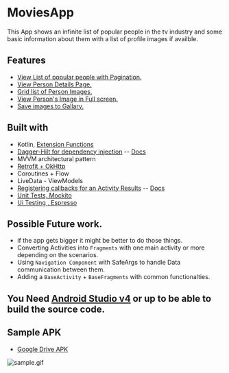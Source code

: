# MoviesApp

This App shows an infinite list of popular people in the tv industry and some basic information about them with a list of profile images if availble.

## Features
* [View List of popular people with Pagination.](https://github.com/EsmaeelNabil/MoviesApp/tree/master/app/src/main/java/com/esmaeel/moviesapp/ui/PopularPersonsPage)
* [View Person Details Page.](https://github.com/EsmaeelNabil/MoviesApp/tree/master/app/src/main/java/com/esmaeel/moviesapp/ui/PersonDetailsPage)
* [Grid list of Person Images.](https://github.com/EsmaeelNabil/MoviesApp/tree/master/app/src/main/java/com/esmaeel/moviesapp/ui/PersonDetailsPage)
* [View Person's Image in Full screen.](https://github.com/EsmaeelNabil/MoviesApp/tree/master/app/src/main/java/com/esmaeel/moviesapp/ui/FullImagePage)
* [Save images to Gallary.](https://github.com/EsmaeelNabil/MoviesApp/blob/master/app/src/main/java/com/esmaeel/moviesapp/Utils/ImageSaver.kt)

## Built with
  - Kotlin, [Extension Functions](https://github.com/EsmaeelNabil/MoviesApp/blob/master/app/src/main/java/com/esmaeel/moviesapp/Utils/Extensions.kt)
  - [Dagger-Hilt for dependency injection](https://github.com/EsmaeelNabil/MoviesApp/tree/master/app/src/main/java/com/esmaeel/moviesapp/di) -- [Docs](https://dagger.dev/hilt/)
  - MVVM architectural pattern
  - [Retrofit + OkHttp](https://github.com/EsmaeelNabil/MoviesApp/blob/master/app/src/main/java/com/esmaeel/moviesapp/di/NetworkModule.kt)
  - Coroutines + Flow
  - LiveData - ViewModels
  - [Registering callbacks for an Activity Results](https://github.com/EsmaeelNabil/MoviesApp/blob/master/app/src/main/java/com/esmaeel/moviesapp/ui/PersonDetailsPage/PersonDetailsActivity.kt) -- [Docs](https://developer.android.com/training/basics/intents/result#register)
  - [Unit Tests, Mockito](https://github.com/EsmaeelNabil/MoviesApp/tree/master/app/src/test/java/com/esmaeel/moviesapp)
  - [Ui Testing , Espresso](https://github.com/EsmaeelNabil/MoviesApp/tree/master/app/src/androidTest/java/com/esmaeel/moviesapp)
 
## Possible Future work.
* if the app gets bigger it might be better to do those things.
* Converting Activities into `Fragments` with one main activity or more depending on the scenarios.
* Using `Navigation Component` with SafeArgs to handle Data communication between them.
* Adding a `BaseActivity` + `BaseFragments` with common functionalties.


## You Need [Android Studio v4](https://developer.android.com/studio#downloads) or up to be able to build the source code.



## Sample APK
* [Google Drive APK](https://drive.google.com/file/d/1r4CJTikZ7ZtjVt9C7AkDDlZX_HNHoRA_/view?usp=sharing)



![sample.gif](https://github.com/EsmaeelNabil/MoviesApp/blob/master/sample.gif)







